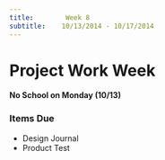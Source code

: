 ```yaml
---
title:        Week 8
subtitle:    10/13/2014 - 10/17/2014
---
```


# Project Work Week #

**No School on Monday (10/13)**

### Items Due ###

- Design Journal
- Product Test